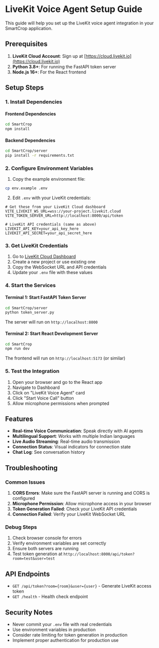 # LiveKit Voice Agent Setup Guide

This guide will help you set up the LiveKit voice agent integration in your SmartCrop application.

## Prerequisites

1. **LiveKit Cloud Account**: Sign up at [https://cloud.livekit.io](https://cloud.livekit.io)
2. **Python 3.8+**: For running the FastAPI token server
3. **Node.js 16+**: For the React frontend

## Setup Steps

### 1. Install Dependencies

#### Frontend Dependencies
```bash
cd SmartCrop
npm install
```

#### Backend Dependencies
```bash
cd SmartCrop/server
pip install -r requirements.txt
```

### 2. Configure Environment Variables

1. Copy the example environment file:
```bash
cp env.example .env
```

2. Edit `.env` with your LiveKit credentials:
```env
# Get these from your LiveKit Cloud dashboard
VITE_LIVEKIT_WS_URL=wss://your-project.livekit.cloud
VITE_TOKEN_SERVER_URL=http://localhost:8000/api/token

# LiveKit API credentials (same as above)
LIVEKIT_API_KEY=your_api_key_here
LIVEKIT_API_SECRET=your_api_secret_here
```

### 3. Get LiveKit Credentials

1. Go to [LiveKit Cloud Dashboard](https://cloud.livekit.io)
2. Create a new project or use existing one
3. Copy the WebSocket URL and API credentials
4. Update your `.env` file with these values

### 4. Start the Services

#### Terminal 1: Start FastAPI Token Server
```bash
cd SmartCrop/server
python token_server.py
```
The server will run on `http://localhost:8000`

#### Terminal 2: Start React Development Server
```bash
cd SmartCrop
npm run dev
```
The frontend will run on `http://localhost:5173` (or similar)

### 5. Test the Integration

1. Open your browser and go to the React app
2. Navigate to Dashboard
3. Click on "LiveKit Voice Agent" card
4. Click "Start Voice Call" button
5. Allow microphone permissions when prompted

## Features

- **Real-time Voice Communication**: Speak directly with AI agents
- **Multilingual Support**: Works with multiple Indian languages
- **Live Audio Streaming**: Real-time audio transmission
- **Connection Status**: Visual indicators for connection state
- **Chat Log**: See conversation history

## Troubleshooting

### Common Issues

1. **CORS Errors**: Make sure the FastAPI server is running and CORS is configured
2. **Microphone Permission**: Allow microphone access in your browser
3. **Token Generation Failed**: Check your LiveKit API credentials
4. **Connection Failed**: Verify your LiveKit WebSocket URL

### Debug Steps

1. Check browser console for errors
2. Verify environment variables are set correctly
3. Ensure both servers are running
4. Test token generation at `http://localhost:8000/api/token?room=test&user=test`

## API Endpoints

- `GET /api/token?room={room}&user={user}` - Generate LiveKit access token
- `GET /health` - Health check endpoint

## Security Notes

- Never commit your `.env` file with real credentials
- Use environment variables in production
- Consider rate limiting for token generation in production
- Implement proper authentication for production use
